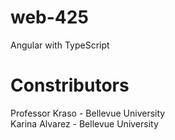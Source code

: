 # web-425
Angular with TypeScript  
# Constributors  
Professor Kraso - Bellevue University  
Karina Alvarez - Bellevue University  
